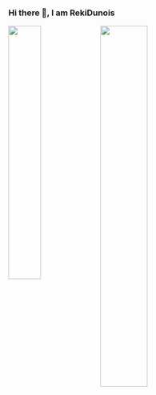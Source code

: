 ### Hi there 👋, I am RekiDunois

<p>
<a href="https://github.com/RekiDunois?tab=repositories"><img align="left" width="36%" src="https://github-readme-stats-rouge-tau.vercel.app/api/top-langs/?username=RekiDunois&layout=compact&hide=html&theme=tokyonight"/></a>
<a href="https://github.com/RekiDunois"><img width="43%" src="https://github-readme-stats.vercel.app/api?username=RekiDunois&show_icons=true&theme=tokyonight"/></a>
</p>


